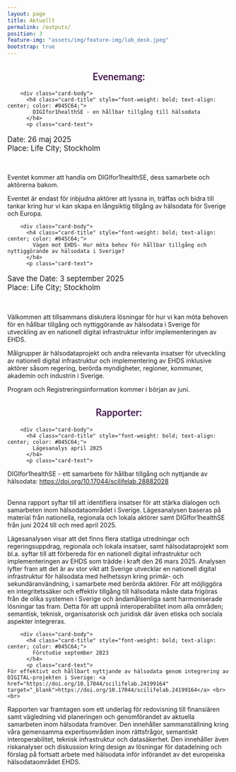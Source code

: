 ```yaml
---
layout: page
title: Aktuellt
permalink: /outputs/
position: 3
feature-img: "assets/img/feature-img/lab_desk.jpeg"
bootstrap: true
---
```

<h2 style="text-align: center; font-weight: bold; font-size: calc(1em + 6pt); font-family: 'Lato', sans-serif; color: #491F53;">Evenemang:</h2>


  <!-- Page Content -->
<div class="container">

  <div class="row">
    <div class="col-lg-6 mb-4">
      <div class="card h-100">
        
        <div class="card-body">
          <h4 class="card-title" style="font-weight: bold; text-align: center; color: #045C64;">
            DIGIfor1healthSE - en hållbar tillgång till hälsodata
          </h4>
          <p class="card-text">

  <p style="font-size: calc(1em + 2pt);">
    Date: 26 maj 2025<br>
    Place: Life City; Stockholm
    </p>
    <br>

Eventet kommer att handla om DIGIfor1healthSE, dess samarbete och aktörerna bakom. <br>

Eventet är endast för inbjudna aktörer
att lyssna in, träffas och bidra till tankar kring hur vi kan skapa en långsiktig tillgång av hälsodata för Sverige och Europa. </p>
        </div>
      </div>
    </div>
    <div class="col-lg-6 mb-4">
      <div class="card h-100">
        
        <div class="card-body">
          <h4 class="card-title" style="font-weight: bold; text-align: center; color: #045C64;">
            Vägen mot EHDS- Hur möta behov för hållbar tillgång och nyttiggörande av hälsodata i Sverige?
          </h4>
          <p class="card-text">
   <p style="font-size: calc(1em + 2pt);">
    Save the Date: 3 september 2025<br>
    Place: Life City; Stockholm
    </p>
    <br>

Välkommen att tillsammans diskutera lösningar för hur vi kan möta behoven för en hållbar tillgång och nyttiggörande av hälsodata i Sverige för utveckling av en nationell digital infrastruktur inför implementeringen av EHDS. <br>

Målgrupper är hälsodataprojekt och andra relevanta insatser för utveckling av nationell digital infrastruktur och implementering av EHDS inklusive aktörer såsom regering, berörda myndigheter, regioner, kommuner, akademin och industrin i Sverige. <br>

Program och Registreringsinformation kommer i början av juni. </p>
        </div>
      </div>
    </div>
   
  </div>
  <!-- /.row -->

</div>
<!-- /.container --> 
<p style="text-align: center;">
<h2 style="text-align: center; font-weight: bold; font-size: calc(1em + 6pt); font-family: 'Lato', sans-serif; color: #491F53;">Rapporter:</h2>

</p>

<div class="container">

  <div class="row">
    <div class="col-lg-6 mb-4">
      <div class="card h-100">
        
        <div class="card-body">
          <h4 class="card-title" style="font-weight: bold; text-align: center; color: #045C64;">
            Lägesanalys april 2025
          </h4>
          <p class="card-text">

   DIGIfor1healthSE - ett samarbete för hållbar tillgång och nyttjande av hälsodata: <a href="https://doi.org/10.17044/scilifelab.28882028" target="_blank">https://doi.org/10.17044/scilifelab.28882028</a> <br> <br>

Denna rapport syftar till att identifiera insatser för att stärka dialogen och samarbeten inom hälsodataområdet i Sverige. Lägesanalysen baseras på material från nationella, regionala och lokala aktörer samt DIGIfor1healthSE från juni 2024 till och med april 2025. <br>

Lägesanalysen visar att det finns flera statliga utredningar och regeringsuppdrag, regionala och lokala insatser, samt hälsodataprojekt som bl.a. syftar till att förbereda för en nationell digital infrastruktur och implementeringen av EHDS som trädde i kraft den 26 mars 2025. Analysen lyfter fram att det är av stor vikt att Sverige utvecklar en nationell digital infrastruktur för hälsodata med helhetssyn kring primär- och sekundäranvändning, i samarbete med berörda aktörer. För att möjliggöra en integritetssäker och effektiv tillgång till hälsodata måste data frigöras från de olika systemen i Sverige och ändamålsenliga samt harmoniserade lösningar tas fram. Detta för att uppnå interoperabilitet inom alla områden; semantisk, teknisk, organisatorisk och juridisk där även etiska och sociala aspekter integreras.</p>
        </div>
      </div>
    </div>
    <div class="col-lg-6 mb-4">
      <div class="card h-100">
        
        <div class="card-body">
          <h4 class="card-title" style="font-weight: bold; text-align: center; color: #045C64;">
            Förstudie september 2023
          </h4>
          <p class="card-text">
    För effektivt och hållbart nyttjande av hälsodata genom integrering av DIGITAL-projekten i Sverige: <a href="https://doi.org/10.17044/scilifelab.24199164" target="_blank">https://doi.org/10.17044/scilifelab.24199164</a> <br><br>

Rapporten var framtagen som ett underlag för redovisning till finansiären samt vägledning vid planeringen och genomförandet av aktuella samarbeten inom hälsodata framöver. Den innehåller sammanställning kring våra gemensamma expertisområden inom rättsfrågor, semantiskt interoperabilitet, teknisk infrastruktur och datasäkerhet. Den innehåller även riskanalyser och diskussion kring design av lösningar för datadelning och förslag på fortsatt arbete med hälsodata inför införandet av det europeiska hälsodataområdet EHDS.</p>
        </div>
      </div>
    </div>
   
  </div>
  <!-- /.row -->


<style>
.mind-map-container {
    position: relative;
    width: 100%;
    height: 600px;  /* Increased height to accommodate higher positioning */
    margin: 50px auto;
    display: flex;
    justify-content: center;
    align-items: center;
}

/* ... other styles remain the same ... */

.center-box {
    background-color: #f8f9fa;
    font-weight: bold;
    color: #491F53;
    font-size: 2em;
    width: 220px;
    height: 120px;
    top: 25%;  /* Moved up from center */
    transform: translateX(-50%);
    left: 50%;
}

/* Adjusted box positions */
.box-1 { 
    top: 5%;  /* Moved higher up */
    left: 50%; 
    transform: translateX(-50%); 
}
.box-2 { top: 35%; right: 5%; }  /* Adjusted to align with new center */
.box-3 { bottom: 20%; right: 5%; }
.box-4 { bottom: 20%; left: 5%; }
.box-5 { top: 35%; left: 5%; }  /* Adjusted to align with new center */

/* Adjusted connecting lines for new positions */
.connecting-line {
    position: absolute;
    background-color: #045C64;
    height: 2px;
    transform-origin: left center;
    z-index: 1;
}

.line-1 { 
    width: 120px; 
    top: 30%; 
    left: 50%; 
    transform: translateX(-50%) rotate(-90deg); 
}
.line-2 { width: 200px; top: 45%; left: 55%; transform: rotate(20deg); }
.line-3 { width: 200px; top: 45%; left: 55%; transform: rotate(160deg); }
.line-4 { width: 200px; top: 45%; left: 45%; transform: rotate(-160deg); }
.line-5 { width: 200px; top: 45%; left: 45%; transform: rotate(-20deg); }
</style>

<!-- Rest of the HTML remains the same -->

</div>
</div>
